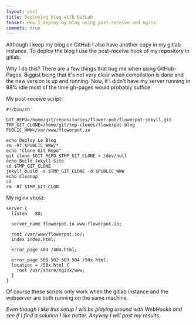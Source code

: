 ```yaml
---
layout: post
title: Deploying blog with GitLab
teaser: How I deploy my blog using post-receive and nginx
commets: true
---
```


Although I keep my blog on GitHub I also have another copy in my gitlab
instance. To deploy the blog I use the post-receive hook of my repository
in gitlab.

Why I do this? There are a few things that bug me when using GitHub-Pages.
Biggist being that it's not very clear when compilation is done and the new
version is up and running. Now, if I didn't have my server running in 98%
idle most of the time gh-pages would probably suffice.

My post-receive script:

	#!/bin/sh

	GIT_REPO=/home/git/repositories/flower-pot/flowerpot-jekyll.git
	TMP_GIT_CLONE=/home/git/tmp-clones/flowerpot-blog
	PUBLIC_WWW=/var/www/flowerpot.io

	echo Deploy Le Blog
	rm -Rf $PUBLIC_WWW/*
	echo "Clone Git Repo"
	git clone $GIT_REPO $TMP_GIT_CLONE > /dev/null
	echo Build Jekyll Site
	cd $TMP_GIT_CLONE
	jekyll build -s $TMP_GIT_CLONE -d $PUBLIC_WWW
	echo Cleanup
	cd
	rm -Rf $TMP_GIT_CLON

My nginx vhost:

	server {
	  listen   80;
	
	  server_name flowerpot.io www.flowerpot.io;
	
	  root /var/www/flowerpot.io/;
	  index index.html;
	
	  error_page 404 /404.html;
	
	  error_page 500 502 503 504 /50x.html;
	  location = /50x.html {
	    root /usr/share/nginx/www;
	  }
	}

Of course these scripts only work when the gitlab instance and the webserver
are both running on the same machine.

_Even though I like this setup I will be playing around with WebHooks and
see if I find a solution I like better. Anyway I will post my results._
